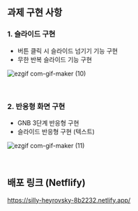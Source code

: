 ## 과제 구현 사항
### 1. 슬라이드 구현
- 버튼 클릭 시 슬라이드 넘기기 기능 구현
- 무한 반복 슬라이드 기능 구현

![ezgif com-gif-maker (10)](https://user-images.githubusercontent.com/67543454/149946206-b242d181-35ce-4504-836c-d6d8fcc3f407.gif)


<br>


### 2. 반응형 화면 구현
- GNB 3단계 반응형 구현
- 슬라이드 반응형 구현 (텍스트)

![ezgif com-gif-maker (11)](https://user-images.githubusercontent.com/67543454/149946192-08e9d102-9ae3-457a-859e-8eac4c3da212.gif)


<br>

## 배포 링크 (Netflify)
https://silly-heyrovsky-8b2232.netlify.app/
